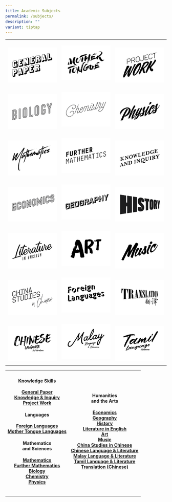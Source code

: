 ```yaml
---
title: Academic Subjects
permalink: /subjects/
description: ""
variant: tiptap
---
```

<p></p>
<table>
<tbody>
<tr>
<th rowspan="1" colspan="1">
<p></p><a class="isomer-image-wrapper" href="/subjects/gp/"><img style="width: 100%" height="auto" width="100%" alt="General Paper" src="/images/Subject01.png"></a>
</th>
<th rowspan="1" colspan="1">
<p></p><a class="isomer-image-wrapper" href="/subjects/mtl/"><img style="width: 100%" height="auto" width="100%" alt="Mother Tongue Languages" src="/images/Subject03.png"></a>
<p></p>
</th>
<th rowspan="1" colspan="1">
<p></p><a class="isomer-image-wrapper" href="/subjects/pw/"><img style="width: 100%" height="auto" width="100%" alt="Project Work" src="/images/Subject04.png"></a>
</th>
</tr>
<tr>
<td rowspan="1" colspan="1">
<p></p><a class="isomer-image-wrapper" href="/subjects/bio/"><img style="width: 100%" height="auto" width="100%" alt="Biology" src="/images/Subject05.png"></a>
</td>
<td rowspan="1" colspan="1">
<p></p><a class="isomer-image-wrapper" href="/subjects/chem/"><img style="width: 100%" height="auto" width="100%" alt="Chemistry" src="/images/Subject06.png"></a>
<p></p>
</td>
<td rowspan="1" colspan="1">
<p></p><a class="isomer-image-wrapper" href="/subjects/phy/"><img style="width: 100%" height="auto" width="100%" alt="Physics" src="/images/Subject07.png"></a>
</td>
</tr>
<tr>
<td rowspan="1" colspan="1">
<p></p><a class="isomer-image-wrapper" href="/subjects/maths/"><img style="width: 100%" height="auto" width="100%" alt="Mathematics" src="/images/Subject08.png"></a>
</td>
<td rowspan="1" colspan="1">
<p></p><a class="isomer-image-wrapper" href="/subjects/fmaths/"><img style="width: 100%" height="auto" width="100%" alt="Further Mathematics" src="/images/Subject09.png"></a>
<p></p>
</td>
<td rowspan="1" colspan="1">
<p></p><a class="isomer-image-wrapper" href="/subjects/ki/"><img style="width: 100%" height="auto" width="100%" alt="Knowledge and Inquiry" src="/images/Subject02.png"></a>
</td>
</tr>
<tr>
<td rowspan="1" colspan="1">
<p></p><a class="isomer-image-wrapper" href="/subjects/econs/"><img style="width: 100%" height="auto" width="100%" alt="Economics" src="/images/Subject10.png"></a>
</td>
<td rowspan="1" colspan="1">
<p></p><a class="isomer-image-wrapper" href="/subjects/geog/"><img style="width: 100%" height="auto" width="100%" alt="Geography" src="/images/Subject11.png"></a>
<p></p>
</td>
<td rowspan="1" colspan="1">
<p></p><a class="isomer-image-wrapper" href="/subjects/his/"><img style="width: 100%" height="auto" width="100%" alt="History" src="/images/Subject12.png"></a>
</td>
</tr>
<tr>
<td rowspan="1" colspan="1">
<p></p><a class="isomer-image-wrapper" href="/subjects/lit/"><img style="width: 100%" height="auto" width="100%" alt="Literature" src="/images/Subject13.png"></a>
</td>
<td rowspan="1" colspan="1">
<p></p><a class="isomer-image-wrapper" href="/subjects/art/"><img style="width: 100%" height="auto" width="100%" alt="Art" src="/images/Subject14.png"></a>
<p></p>
</td>
<td rowspan="1" colspan="1">
<p></p><a class="isomer-image-wrapper" href="/subjects/music/"><img style="width: 100%" height="auto" width="100%" alt="Music" src="/images/Subject15.png"></a>
</td>
</tr>
<tr>
<td rowspan="1" colspan="1">
<p></p><a class="isomer-image-wrapper" href="/subjects/csc/"><img style="width: 100%" height="auto" width="100%" alt="CSC" src="/images/Subject16.png"></a>
</td>
<td rowspan="1" colspan="1">
<p></p><a class="isomer-image-wrapper" href="/subjects/fl/"><img style="width: 100%" height="auto" width="100%" alt="Foreign Languages" src="/images/Subject21.png"></a>
<p></p>
</td>
<td rowspan="1" colspan="1">
<p></p><a class="isomer-image-wrapper" href="/subjects/translation/"><img style="width: 100%" height="auto" width="100%" alt="Translation" src="/images/Subject20.png"></a>
</td>
</tr>
<tr>
<td rowspan="1" colspan="1">
<p></p><a class="isomer-image-wrapper" href="/subjects/cll/"><img style="width: 100%" height="auto" width="100%" alt="CLL" src="/images/Subject17.png"></a>
</td>
<td rowspan="1" colspan="1">
<p></p><a class="isomer-image-wrapper" href="/subjects/mll/"><img style="width: 100%" height="auto" width="100%" alt="MLL" src="/images/Subject18.png"></a>
<p></p>
</td>
<td rowspan="1" colspan="1">
<p></p><a class="isomer-image-wrapper" href="/subjects/tll/"><img style="width: 100%" height="auto" width="100%" alt="TLL" src="/images/Subject19.png"></a>
</td>
</tr>
</tbody>
</table>
<p></p>
<table>
<tbody>
<tr>
<th rowspan="1" colspan="1">
<h4><strong>Knowledge Skills</strong></h4>
<p><a href="/subjects/gp/" rel="noopener noreferrer nofollow" target="_blank">General Paper</a> 
<br><a href="/subjects/ki/" rel="noopener noreferrer nofollow" target="_blank">Knowledge &amp; Inquiry</a> 
<br><a href="/subjects/pw/" rel="noopener noreferrer nofollow" target="_blank">Project Work</a>
</p>
<p></p>
<h4><strong>Languages</strong></h4>
<p><a href="/subjects/fl/" rel="noopener noreferrer nofollow" target="_blank">Foreign Languages</a> 
<br><a href="/subjects/mtl/" rel="noopener noreferrer nofollow" target="_blank">Mother Tongue Languages</a>
</p>
<p></p>
<h4><strong>Mathematics </strong><br><strong>and Sciences</strong></h4>
<p><a href="/subjects/maths/" rel="noopener noreferrer nofollow" target="_blank">Mathematics</a> 
<br><a href="/subjects/fmaths/" rel="noopener noreferrer nofollow" target="_blank">Further Mathematics</a> 
<br><a href="/subjects/bio/" rel="noopener noreferrer nofollow" target="_blank">Biology</a> 
<br><a href="/subjects/chem/" rel="noopener noreferrer nofollow" target="_blank">Chemistry</a> 
<br><a href="/subjects/phy/" rel="noopener noreferrer nofollow" target="_blank">Physics</a>
</p>
<p></p>
</th>
<th rowspan="1" colspan="1">
<h4><strong>Humanities </strong><br><strong>and the Arts</strong></h4>
<p><a href="/subjects/econs/" rel="noopener noreferrer nofollow" target="_blank">Economics</a> 
<br><a href="/subjects/geog/" rel="noopener noreferrer nofollow" target="_blank">Geography</a> 
<br><a href="/subjects/his/" rel="noopener noreferrer nofollow" target="_blank">History</a> 
<br><a href="/subjects/lit/" rel="noopener noreferrer nofollow" target="_blank">Literature in English</a> 
<br><a href="/subjects/art/" rel="noopener noreferrer nofollow" target="_blank">Art</a> 
<br><a href="/subjects/music/" rel="noopener noreferrer nofollow" target="_blank">Music</a> 
<br><a href="/subjects/csc/" rel="noopener noreferrer nofollow" target="_blank">China Studies in Chinese</a> 
<br><a href="/subjects/cll/" rel="noopener noreferrer nofollow" target="_blank">Chinese Language &amp; Literature</a> 
<br><a href="/subjects/mll/" rel="noopener noreferrer nofollow" target="_blank">Malay Language &amp; Literature</a> 
<br><a href="/subjects/tll/" rel="noopener noreferrer nofollow" target="_blank">Tamil Language &amp; Literature</a> 
<br><a href="/subjects/translation/" rel="noopener noreferrer nofollow" target="_blank">Translation (Chinese)</a>  <strong><br></strong>
</p>
</th>
</tr>
<tr>
<td rowspan="1" colspan="1">
<p></p>
</td>
<td rowspan="1" colspan="1">
<p></p>
</td>
</tr>
</tbody>
</table>
<h4></h4>
<h4></h4>
<h4></h4>
<h4></h4>
<p></p>